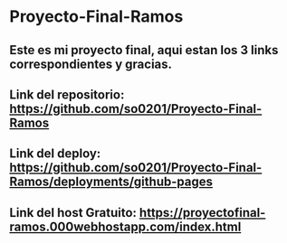 # Proyecto-Final-Ramos

## Este es mi proyecto final, aqui estan los 3 links correspondientes y gracias.

## Link del repositorio: https://github.com/so0201/Proyecto-Final-Ramos

## Link del deploy: https://github.com/so0201/Proyecto-Final-Ramos/deployments/github-pages

## Link del host Gratuito: https://proyectofinal-ramos.000webhostapp.com/index.html
